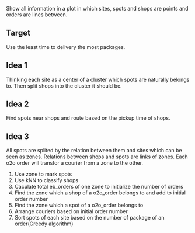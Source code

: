   Show all information in a plot in which sites, spots and shops are points and orders are lines between.

## Target
  Use the least time to delivery the most packages.

## Idea 1
  Thinking each site as a center of a cluster which spots are naturally belongs to. Then split shops into the cluster it should be.

## Idea 2
  Find spots near shops and route based on the pickup time of shops.

## Idea 3
  All spots are splited by the relation between them and sites which can be seen as zones. Relations between shops and spots are links of zones. Each o2o order will transfor a courier from a zone to the other.
  
  1. Use zone to mark spots
  2. Use kNN to classify shops
  3. Caculate total eb_orders of one zone to initialize the number of orders
  4. Find the zone which a shop of a o2o_order belongs to and add to initial order number
  5. Find the zone which a spot of a o2o_order belongs to
  6. Arrange couriers based on initial order number
  7. Sort spots of each site based on the number of package of an order(Greedy algorithm)
